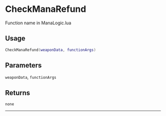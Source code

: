 # CheckManaRefund
Function name in ManaLogic.lua
## Usage
```lua
CheckManaRefund(weaponData, functionArgs)
```
## Parameters
`weaponData`, `functionArgs`
## Returns
`none`

---